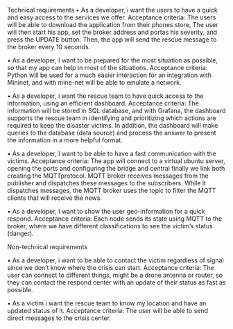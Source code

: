 Technical requirements
• As a developer, i want the users to have a quick and easy
access to the services we offer.
Acceptance criteria: The users will be able to download the
application from their phones store, The user will then
start his app, set the broker address and portas
his severity, and press the UPDATE button. Then, the app
will send the rescue message to the broker every 10
seconds.

• As a developer, I want to be prepared for the most
situation as possible, so that my app can help in most of
the situations.
Acceptance criteria: Python will be used for a much easier
interaction for an integration with Mininet, and with
mine-net will be able to emulate a network.

• As a developer, i want the rescue team to have quick
access to the information, using an efficient dashboard.
Acceptance criteria: The information will be stored in SQL
database, and with Grafana, the dashboard supports the
rescue team in identifying and prioritizing which actions
are required to keep the disaster victims. In addition, the
dashboard will make queries to the database (data source)
and process the answer to present the information in a
more helpful format.

• As a developer, I want to be able to have a fast
communication with the victims.
Acceptance criteria: The app will connect to a virtual
ubuntu server, opening the ports and configuring the
bridge and central finally we link both creating the MQTTprotocol.
MQTT broker receives messages from the publisher and
dispatches these messages to the subscribers. While it
dispatches messages, the MQTT broker uses the topic to
filter the MQTT clients that will receive the news.

• As a developer, I want to show the user geo-information
for a quick respond.
Acceptance criteria: Each node sends its state using MQTT
to the broker, where we have different classifications to
see the victim’s status (danger).

Non-technical requirements

• As a developer, i want to be able to contact the victim
regardless of signal since we don’t know where the crisis
can start.
Acceptance criteria: The user can connect to different
things, might be a drone antenna or router, so they can
contact the respond center with an update of their status
as fast as possible.

• As a victim i want the rescue team to know my location
and have an updated status of it.
Acceptance criteria: The user will be able to send direct
messages to the crisis center.
